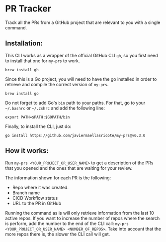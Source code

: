 # PR Tracker
Track all the PRs from a GitHub project that are relevant to you with a single command.

## Installation:
This CLI works as a wrapper of the official GitHub CLI `gh`, so you first need to install that one for `my-prs` to work.
```
brew install gh
```

Since this is a Go project, you will need to have the go installed in order to retrieve and compile the correct version of `my-prs`.
```
brew install go
```

Do not forget to add Go's `bin` path to your paths. For that, go to your `~/.bashrc` or `~/.zshrc` and add the following line:
```
export PATH=$PATH:$GOPATH/bin
```

Finally, to install the CLI, just do:
```
go install https://github.com/javiermaellasricote/my-prs@v0.3.0
```

## How it works:
Run `my-prs <YOUR_PROJECT_OR_USER_NAME>` to get a description of the PRs that you opened and the ones that are waiting for your review.

The information shown for each PR is the following:
* Repo where it was created.
* Branch name
* CICD Workflow status
* URL to the PR in GitHub

Running the command as is will only retrieve information from the last 10 active repos. If you want to increase the number of repos where the search is perform, add the number to the end of the CLI call: `my-prs <YOUR_PROJECT_OR_USER_NAME> <NUMBER_OF_REPOS>`. Take into account that the more repos there is, the slower the CLI call will get.

